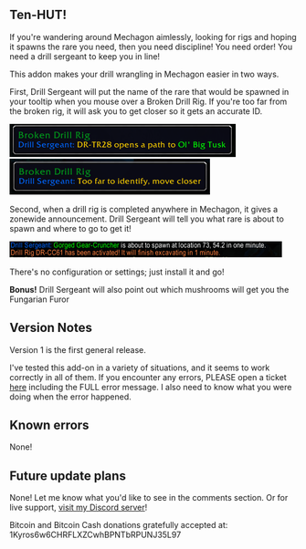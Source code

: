 ## Ten-HUT!

If you're wandering around Mechagon aimlessly, looking for rigs and hoping it spawns the rare you need, then you need discipline! You need order! You need a drill sergeant to keep you in line!

This addon makes your drill wrangling in Mechagon easier in two ways.

First, Drill Sergeant will put the name of the rare that would be spawned in your tooltip when you mouse over a Broken Drill Rig. If you're too far from the broken rig, it will ask you to get closer so it gets an accurate ID.

![What the tooltip looks like](https://raw.githubusercontent.com/KyrosKrane/DrillSergeant/master/Images/tooltip.png "Tooltip")  ![Tooltip when you're too far from a rig](https://raw.githubusercontent.com/KyrosKrane/DrillSergeant/master/Images/too_far.png "Tooltip too far")

Second, when a drill rig is completed anywhere in Mechagon, it gives a zonewide announcement. Drill Sergeant will tell you what rare is about to spawn and where to go to get it!

![Chat message when a rig is completed](https://raw.githubusercontent.com/KyrosKrane/DrillSergeant/master/Images/Chat_message.png "Chat message")

There's no configuration or settings; just install it and go!

**Bonus!** Drill Sergeant will also point out which mushrooms will get you the Fungarian Furor

## Version Notes
Version 1 is the first general release.

I've tested this add-on in a variety of situations, and it seems to work correctly in all of them. If you encounter any errors, PLEASE open a ticket [here](https://github.com/KyrosKrane/DrillSergeant/issues) including the FULL error message. I also need to know what you were doing when the error happened.

## Known errors
None!

## Future update plans
None! Let me know what you'd like to see in the comments section. Or for live support, [visit my Discord server](https://discord.gg/YRBDrxQ)!

Bitcoin and Bitcoin Cash donations gratefully accepted at: 1Kyros6w6CHRFLXZCwhBPNTbRPUNJ35L97
